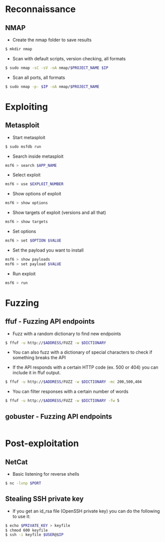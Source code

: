 # Reconnaissance
## NMAP
* Create the nmap folder to save results
```bash
$ mkdir nmap
```

* Scan with default scripts, version checking, all formats
```bash
$ sudo nmap -sC -sV -oA nmap/$PROJECT_NAME $IP  
```

* Scan all ports, all formats
```bash
$ sudo nmap -p- $IP -oA nmap/$PROJECT_NAME
```

# Exploiting
## Metasploit
* Start metasploit

```bash
$ sudo msfdb run
```

* Search inside metasploit
```bash
msf6 > search $APP_NAME 
```

* Select exploit
```bash
msf6 > use $EXPLOIT_NUMBER
```

* Show options of exploit
```bash
msf6 > show options
```

* Show targets of exploit (versions and all that)
```bash
msf6 > show targets
```

* Set options
```bash
msf6 > set $OPTION $VALUE
```

* Set the payload you want to install
```bash
msf6 > show payloads
msf6 > set payload $VALUE
```

* Run exploit
```bash
msf6 > run
```

# Fuzzing
## ffuf - Fuzzing API endpoints
* Fuzz with a random dictionary to find new endpoints
```bash
$ ffuf -u http://$ADDRESS/FUZZ -w $DICTIONARY 
```

* You can also fuzz with a dictionary of special characters to check if something breaks the API

* If the API responds with a certain HTTP code (ex. 500 or 404) you can include it in ffuf output.
```bash
$ ffuf -u http://$ADDRESS/FUZZ -w $DICTIONARY -mc 200,500,404
```

* You can filter responses with a certain number of words
```bash
$ ffuf -u http://$ADDRESS/FUZZ -w $DICTIONARY -fw 5
```

## gobuster - Fuzzing API endpoints
```bash

```

# Post-exploitation
## NetCat
* Basic listening for reverse shells
```bash
$ nc -lvnp $PORT
```

## Stealing SSH private key
* If you get an id_rsa file (OpenSSH private key) you can do the following to use it:
```bash
$ echo $PRIVATE_KEY > keyfile
$ chmod 600 keyfile
$ ssh -i keyfile $USER@$IP
```